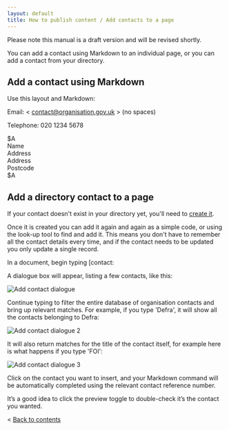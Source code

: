 ```yaml
---
layout: default
title: How to publish content / Add contacts to a page
---
```


Please note this manual is a draft version and will be revised shortly.

You can add a contact using Markdown to an individual page, or you can add a contact from your directory.

## Add a contact using Markdown

Use this layout and Markdown:

Email: < contact@organisation.gov.uk > (no spaces)

Telephone: 020 1234 5678

$A  
Name   
Address  
Address  
Postcode  
$A


## Add a directory contact to a page

If your contact doesn't exist in your directory yet, you'll need to [create it](/inside-government-admin-guide/organisations-groups/organisation-home-page.html#add_contacts).

Once it is created you can add it again and again as a simple code, or using the look-up tool to find and add it. This means you don't have to remember all the contact details every time, and if the contact needs to be updated you only update a single record.

In a document, begin typing \[contact:

A dialogue box will appear, listing a few contacts, like this:

![Add contact dialogue](http://media.tumblr.com/ec85c10fdb0c269e37afdeab9ab28db6/tumblr_inline_mo0kfbXbSh1qz4rgp.png)

Continue typing to filter the entire database of organisation contacts and bring up relevant matches. For example, if you type 'Defra', it will show all the contacts belonging to Defra:

![Add contact dialogue 2](http://media.tumblr.com/b4f2c9406275d60ff91873fabd7fd5b9/tumblr_inline_mo0khiHqvn1qz4rgp.png)

It will also return matches for the title of the contact itself, for example here is what happens if you type 'FOI':

![Add contact dialogue 3](http://media.tumblr.com/d52b80731ac58337d5d7c46ecf871f56/tumblr_inline_mo0kkoVjzO1qz4rgp.png)

Click on the contact you want to insert, and your Markdown command will be automatically completed using the relevant contact reference number.

It’s a good idea to click the preview toggle to double-check it’s the contact you wanted.

< [Back to contents](http://alphagov.github.io/inside-government-admin-guide/)
